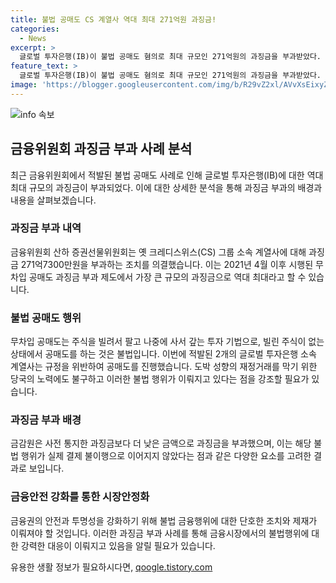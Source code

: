 ```yaml
---
title: 불법 공매도 CS 계열사 역대 최대 271억원 과징금!
categories:
  - News
excerpt: >
  글로벌 투자은행(IB)이 불법 공매도 혐의로 최대 규모인 271억원의 과징금을 부과받았다. 이는 2021년 4월 이후 최대 규모이며, 공매도는 빌린 주식이 없는 상태에서 판매하는 것으로 불법이다. 이번에 적발된 2곳은 규정을 위반한 것으로 밝혀졌으며, 금감원의 사전 통지에 따라 과징금이 부과되었지만 실제 결제 불이행은 없었다.
feature_text: >
  글로벌 투자은행(IB)이 불법 공매도 혐의로 최대 규모인 271억원의 과징금을 부과받았다. 이는 2021년 4월 이후 최대 규모이며, 공매도는 빌린 주식이 없는 상태에서 판매하는 것으로 불법이다. 이번에 적발된 2곳은 규정을 위반한 것으로 밝혀졌으며, 금감원의 사전 통지에 따라 과징금이 부과되었지만 실제 결제 불이행은 없었다.
image: 'https://blogger.googleusercontent.com/img/b/R29vZ2xl/AVvXsEixyZcFfHzMRdzZMjFBmAUKJYCLCGyLL1o632UiGVXcaFdKo_bkvkuCioo0uUKlGfBVcT3P84aROyZIXSBEx3Aw5nCQ3pTgDom1WDC4m8eifvWiAmWEEVb4x6G_l8C0QH225ldMjyaFvpxGEBGNO37VmDTDMHGhJPq73UglMfDca1-0aw/s1600/blogspot.png'
---
```


<p><img src="https://blogger.googleusercontent.com/img/b/R29vZ2xl/AVvXsEixyZcFfHzMRdzZMjFBmAUKJYCLCGyLL1o632UiGVXcaFdKo_bkvkuCioo0uUKlGfBVcT3P84aROyZIXSBEx3Aw5nCQ3pTgDom1WDC4m8eifvWiAmWEEVb4x6G_l8C0QH225ldMjyaFvpxGEBGNO37VmDTDMHGhJPq73UglMfDca1-0aw/s1600/blogspot.png" alt="info 속보" /></p>

<h2 data-ke-size="size26">금융위원회 과징금 부과 사례 분석</h2>

<p data-ke-size="size16">최근 금융위원회에서 적발된 불법 공매도 사례로 인해 글로벌 투자은행(IB)에 대한 역대 최대 규모의 과징금이 부과되었다. 이에 대한 상세한 분석을 통해 과징금 부과의 배경과 내용을 살펴보겠습니다.</p>

<h3>과징금 부과 내역</h3>

<p data-ke-size="size16">금융위원회 산하 증권선물위원회는 옛 크레디스위스(CS) 그룹 소속 계열사에 대해 과징금 271억7300만원을 부과하는 조치를 의결했습니다. 이는 2021년 4월 이후 시행된 무차입 공매도 과징금 부과 제도에서 가장 큰 규모의 과징금으로 역대 최대라고 할 수 있습니다.</p>

<h3>불법 공매도 행위</h3>

<p data-ke-size="size16">무차입 공매도는 주식을 빌려서 팔고 나중에 사서 갚는 투자 기법으로, 빌린 주식이 없는 상태에서 공매도를 하는 것은 불법입니다. 이번에 적발된 2개의 글로벌 투자은행 소속 계열사는 규정을 위반하여 공매도를 진행했습니다. 도박 성향의 재정거래를 막기 위한 당국의 노력에도 불구하고 이러한 불법 행위가 이뤄지고 있다는 점을 강조할 필요가 있습니다.</p>

<h3>과징금 부과 배경</h3>

<p data-ke-size="size16">금감원은 사전 통지한 과징금보다 더 낮은 금액으로 과징금을 부과했으며, 이는 해당 불법 행위가 실제 결제 불이행으로 이어지지 않았다는 점과 같은 다양한 요소를 고려한 결과로 보입니다.</p>

<h3>금융안전 강화를 통한 시장안정화</h3>

<p data-ke-size="size16">금융권의 안전과 투명성을 강화하기 위해 불법 금융행위에 대한 단호한 조치와 제재가 이뤄져야 할 것입니다. 이러한 과징금 부과 사례를 통해 금융시장에서의 불법행위에 대한 강력한 대응이 이뤄지고 있음을 알릴 필요가 있습니다.</p>
유용한 생활 정보가 필요하시다면, <a href="https://qoogle.tistory.com" rel="dofollow">qoogle.tistory.com</a>


